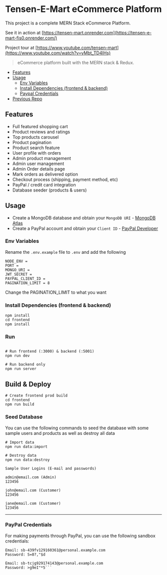 # Tensen-E-Mart eCommerce Platform 

This project is a complete MERN Stack eCommerce Platform. 

See it in action at [https://tensen-mart.onrender.com](https://tensen-e-mart-fis0.onrender.com/)

Project tour at [https://www.youtube.com/tensen-mart](https://www.youtube.com/watch?v=yMbt_TD4IHs)


> eCommerce platform built with the MERN stack & Redux.

<!---
<img src="./frontend/public/images/screens.png">

-->


<!-- toc -->

- [Features](#features)
- [Usage](#usage)
  - [Env Variables](#env-variables)
  - [Install Dependencies (frontend & backend)](#install-dependencies-frontend--backend)
  - [Paypal Credentials](#paypal-credentials)
- [Previous Repo](#previous-repo)


<!-- tocstop -->

## Features

- Full featured shopping cart
- Product reviews and ratings
- Top products carousel
- Product pagination
- Product search feature
- User profile with orders
- Admin product management
- Admin user management
- Admin Order details page
- Mark orders as delivered option
- Checkout process (shipping, payment method, etc)
- PayPal / credit card integration
- Database seeder (products & users)

## Usage

- Create a MongoDB database and obtain your `MongoDB URI` - [MongoDB Atlas](https://www.mongodb.com/cloud/atlas/register)
- Create a PayPal account and obtain your `Client ID` - [PayPal Developer](https://developer.paypal.com/)

### Env Variables

Rename the `.env.example` file to `.env` and add the following

```
NODE_ENV =
PORT =
MONGO_URI =
JWT_SECRET =
PAYPAL_CLIENT_ID =
PAGINATION_LIMIT = 8
```

Change the PAGINATION_LIMIT to what you want

### Install Dependencies (frontend & backend)

```
npm install
cd frontend
npm install
```

### Run

```

# Run frontend (:3000) & backend (:5001)
npm run dev

# Run backend only
npm run server
```

## Build & Deploy

```
# Create frontend prod build
cd frontend
npm run build
```

### Seed Database

You can use the following commands to seed the database with some sample users and products as well as destroy all data

```
# Import data
npm run data:import

# Destroy data
npm run data:destroy
```

```
Sample User Logins (E-mail and passwords)

admin@email.com (Admin)
123456

john@email.com (Customer)
123456

jane@email.com (Customer)
123456
```

---


### PayPal Credentials

For making payments through PayPal, you can use the following sandbox credentials:

```plaintext
Email: sb-439fv129160361@personal.example.com
Password: S=8?,"$d

Email: sb-tcjg929174143@personal.example.com
Password: >g9eI"*5```


